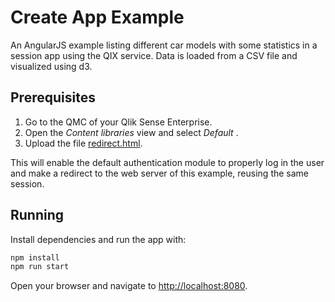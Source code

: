 # Create App Example

An AngularJS example listing different car models with some statistics in a session app using the QIX service. Data is loaded from a CSV file and visualized using d3.


## Prerequisites

1. Go to the QMC of your Qlik Sense Enterprise.
2. Open the *Content libraries* view and select _Default_ .
3. Upload the file [redirect.html](redirect.html).

This will enable the default authentication module to properly log in the user and make a redirect to the web server of this example, reusing the same session.


## Running

Install dependencies and run the app with:

```bash
npm install
npm run start
```

Open your browser and navigate to [http://localhost:8080](http://localhost:8080).
